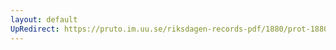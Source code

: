 ```yaml
---
layout: default
UpRedirect: https://pruto.im.uu.se/riksdagen-records-pdf/1880/prot-1880--fk--014/prot-1880--fk--014_025.pdf
---
```

